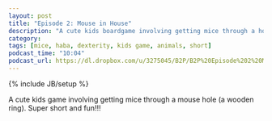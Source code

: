 ```yaml
---
layout: post
title: "Episode 2: Mouse in House"
description: "A cute kids boardgame involving getting mice through a hole."
category: 
tags: [mice, haba, dexterity, kids game, animals, short]
podcast_time: "10:04"
podcast_url: https://dl.dropbox.com/u/3275045/B2P/B2P%20Episode%202%20Mouse%20in%20House.mp3
---
```

{% include JB/setup %}

A cute kids game involving getting mice through a mouse hole (a wooden ring). Super short and fun!!!
